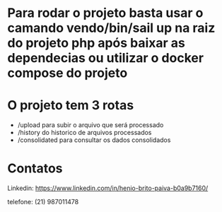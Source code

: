 # Para rodar o projeto basta usar o camando vendo/bin/sail up na raiz do projeto php após baixar as dependecias ou utilizar o docker compose do projeto

# O projeto tem 3 rotas 
 * /upload para subir o arquivo que será processado
 * /history do historico de arquivos processados
 * /consolidated para consultar os dados consolidados

# Contatos

Linkedin: https://www.linkedin.com/in/henio-brito-paiva-b0a9b7160/

telefone: (21) 987011478